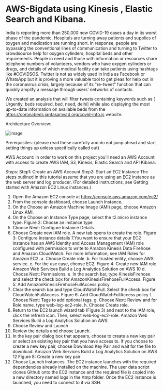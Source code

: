 # AWS-Bigdata using Kinesis , Elastic Search and Kibana.

India is reporting more than 250,000 new COVID-19 cases a day in its worst phase of the pandemic. Hospitals are turning away patients and supplies of oxygen and medication are running short.
In response, people are bypassing the conventional lines of communication and turning to Twitter to crowdsource help for oxygen cylinders, hospital beds and other requirements.
People in need and those with information or resources share telephone numbers of volunteers, vendors who have oxygen cylinders or drugs, and details of which medical facility can take patients using hashtags like #COVIDSOS. Twitter is not as widely used in India as Facebook or WhatsApp but it is proving a more valuable tool to get pleas for help out in the coronavirus crisis, largely because of its "re-tweet" function that can quickly amplify a message through users' networks of contacts.

We created an analysis that will filter tweets containing keywords such as [ Urgently, beds required, bed, need, delhi] while also displaying the most up-to-date information on available beds from the https://coronabeds.jantasamvad.org/covid-info.js website.

Architecture Overview:

![image](https://user-images.githubusercontent.com/34096576/117728033-b9325f00-b19d-11eb-9545-98468e4243c0.png)

Prerequisites:
(please read these carefully and do not jump ahead and start setting things up unless specifically called out)

AWS Account:
In order to work on this project you'll need an AWS Account with access to create AWS IAM, S3, Kinesis, Elastic Search and API Kibana. 

Steps:
Step1: Create an AWS Account
Step2: Start an EC2 Instance
The steps outlined in this tutorial assume that you are using an EC2 instance as the
web server and log producer. (For detailed instructions, see Getting started with
Amazon EC2 Linux instances.)
1. Open the Amazon EC2 console at https://console.aws.amazon.com/ec2/
2. From the console dashboard, choose Launch Instance. 
3. On the Choose an Amazon Machine Image (AMI) page, choose Amazon
Linux AMI.
4. On the Choose an Instance Type page, select the t2.micro instance type.
Figure 2: Choose an instance type
5. Choose Next: Configure Instance Details.
6. Choose Create new IAM role. A new tab opens to create the role.
Figure 3: Configure instance details
7.You want to ensure that your EC2 instance has an AWS Identity and Access
Management (IAM) role configured with permission to write to Amazon Kinesis
Data Firehose and Amazon CloudWatch. For more information, see IAM Roles
for Amazon EC2.
a. Choose Create role.
b. For trusted entity, choose AWS service.
c. For the use case, choose EC2.
Figure 4: Create new IAM role
Amazon Web Services Build a Log Analytics Solution on AWS
10
d. Choose Next: Permissions.
e. In the search bar, type KinesisFirehose and select the check box for
AmazonKinesisFirehoseFullAccess.
Figure 5: Add AmazonKinesisFirehoseFullAccess policy
7. Clear the search bar and type CloudWatchFull. Select the check box for
CloudWatchFullAccess.
Figure 6: Add CloudWatchFullAccess policy
f. Choose Next: Tags to add optional tags.
g. Choose Next: Review and for Role name, type web-log-ec2-role.
h. Choose Create role.
8. Return to the EC2 launch wizard tab (Figure 3) and next to the IAM role, click
the refresh icon. Then, select web-log-ec2-role.
Amazon Web Services Build a Log Analytics Solution on AWS
10. Choose Review and Launch
11. Review the details and choose Launch.
12. In the key pair dialog box that appears, choose to create a new key pair or
select an existing key pair that you have access to. If you choose to create a
new key pair, choose Download Key Pair and wait for the file to download.
Amazon Web Services Build a Log Analytics Solution on AWS
12
Figure 8: Create a new key pair
13. Choose Launch Instances.
The EC2 instance launches with the required dependencies already installed on the
machine. The user data script clones Github onto the EC2 instance and the required file
is copied into a new directory named logs in the /tmp folder. Once the EC2 instance is
launched, you need to connect to it via SSH.
